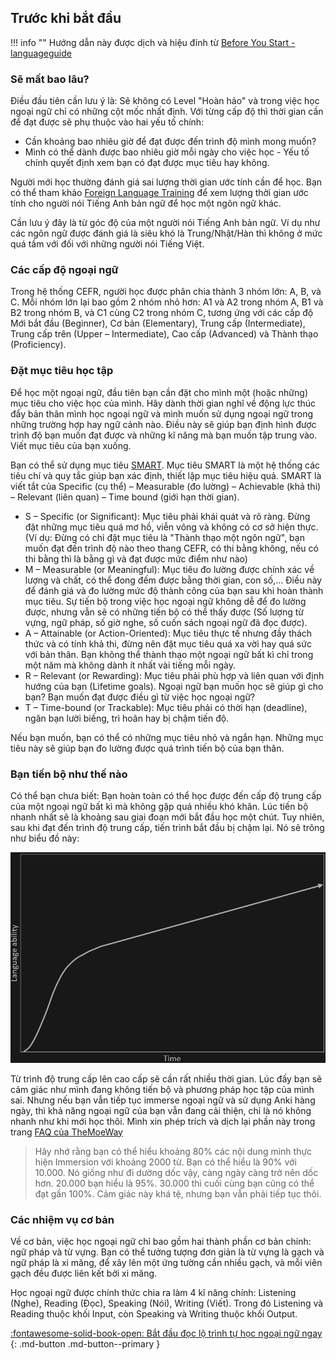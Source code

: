 ## Trước khi bắt đầu
!!! info ""
    Hướng dẫn này được dịch và hiệu đính từ [Before You Start - languageguide](https://sajforbes.nz/languageguide/beforeyoustart/)

### Sẽ mất bao lâu?
Điều đầu tiên cần lưu ý là: Sẽ không có Level "Hoàn hảo" và trong việc học ngoại ngữ chỉ có những cột mốc nhất định. Với từng cấp độ thì thời gian cần để đạt được sẽ phụ thuộc vào hai yếu tố chính:

- Cần khoảng bao nhiêu giờ để đạt được đến trình độ mình mong muốn?
- Mình có thể dành được bao nhiêu giờ mỗi ngày cho việc học - Yếu tố chính quyết định xem bạn có đạt được mục tiêu hay không.

Người mới học thường đánh giá sai lượng thời gian ước tính cần để học. Bạn có thể tham khảo [Foreign Language Training](https://www.state.gov/foreign-language-training/) để xem lượng thời gian ước tính cho người nói Tiếng Anh bản ngữ để học một ngôn ngữ khác. 

Cần lưu ý đây là từ góc độ của một người nói Tiếng Anh bản ngữ. Ví dụ như các ngôn ngữ được đánh giá là siêu khó là Trung/Nhật/Hàn thì không ở mức quá tầm với đối với những người nói Tiếng Việt.  

### Các cấp độ ngoại ngữ
Trong hệ thống CEFR, người học được phân chia thành 3 nhóm lớn: A, B, và C. Mỗi nhóm lớn lại bao gồm 2 nhóm nhỏ hơn: A1 và A2 trong nhóm A, B1 và B2 trong nhóm B, và C1 cùng C2 trong nhóm C, tương ứng với các cấp độ Mới bắt đầu (Beginner), Cơ bản (Elementary), Trung cấp (Intermediate), Trung cấp trên (Upper – Intermediate), Cao cấp (Advanced) và Thành thạo (Proficiency).

### Đặt mục tiêu học tập
Để học một ngoại ngữ, đầu tiên bạn cần đặt cho mình một (hoặc những) mục tiêu cho việc học của mình. Hãy dành thời gian nghĩ về động lực thúc đẩy bản thân mình học ngoại ngữ và mình muốn sử dụng ngoại ngữ trong những trường hợp hay ngữ cảnh nào. Điều này sẽ giúp bạn định hình được trình độ bạn muốn đạt được và những kĩ năng mà bạn muốn tập trung vào. Viết mục tiêu của bạn xuống.

Bạn có thể sử dụng mục tiêu [SMART](https://blog.okrs.vn/nguyen-tac-smart/muc-tieu-smart.html). Mục tiêu SMART là một hệ thống các tiêu chí và quy tắc giúp bạn xác định, thiết lập mục tiêu hiệu quả. SMART là viết tắt của Specific (cụ thể) – Measurable (đo lường) – Achievable (khả thi) – Relevant (liên quan) – Time bound (giới hạn thời gian).

- S – Specific (or Significant): Mục tiêu phải khái quát và rõ ràng. Đừng đặt những mục tiêu quá mơ hồ, viễn vông và không có cơ sở hiện thực. (Ví dụ: Đừng có chỉ đặt mục tiêu là "Thành thạo một ngôn ngữ", bạn muốn đạt đến trình độ nào theo thang CEFR, có thi bằng không, nếu có thi bằng thì là bằng gì và đạt được mức điểm như nào)
- M – Measurable (or Meaningful): Mục tiêu đo lường được chính xác về lượng và chất, có thể đong đếm được bằng thời gian, con số,... Điều này để đánh giá và đo lường mức độ thành công của bạn sau khi hoàn thành mục tiêu. Sự tiến bộ trong việc học ngoại ngữ không dễ để đo lường được, nhưng vẫn sẽ có những tiến bộ có thể thấy được (Số lượng từ vựng, ngữ pháp, số giờ nghe, số cuốn sách ngoại ngữ đã đọc được).
- A – Attainable (or Action-Oriented): Mục tiêu thực tế nhưng đầy thách thức và có tính khả thi, đừng nên đặt mục tiêu quá xa vời hay quá sức với bản thân. Bạn không thể thành thạo một ngoại ngữ bất kì chỉ trong một năm mà không dành ít nhất vài tiếng mỗi ngày.
- R – Relevant (or Rewarding): Mục tiêu phải phù hợp và liên quan với định hướng của bạn (Lifetime goals). Ngoại ngữ bạn muốn học sẽ giúp gì cho bạn? Bạn muốn đạt được điều gì từ việc học ngoại ngữ?
- T – Time-bound (or Trackable): Mục tiêu phải có thời hạn (deadline), ngăn bạn lười biếng, trì hoãn hay bị chậm tiến độ.
 
Nếu bạn muốn, bạn có thể có những mục tiêu nhỏ và ngắn hạn. Những mục tiêu này sẽ giúp bạn đo lường được quá trình tiến bộ của bạn thân.

### Bạn tiến bộ như thế nào

Có thể bạn chưa biết: Bạn hoàn toàn có thể học được đến cấp độ trung cấp của một ngoại ngữ bất kì mà không gặp quá nhiều khó khăn. Lúc tiến bộ nhanh nhất sẽ là khoảng sau giai đoạn mới bắt đầu học một chút. Tuy nhiên, sau khi đạt đến trình độ trung cấp, tiến trình bắt đầu bị chậm lại. Nó sẽ trông như biểu đồ này:

![](img/language_guide/cai-thien-ngoai-ngu.png)

Từ trình độ trung cấp lên cao cấp sẽ cần rất nhiều thời gian. Lúc đấy bạn sẽ cảm giác như mình đang không tiến bộ và phương pháp học tập của mình sai. Nhưng nếu bạn vẫn tiếp tục immerse ngoại ngữ và sử dụng Anki hàng ngày, thì khả năng ngoại ngữ của bạn vẫn đang cải thiện, chỉ là nó không nhanh như khi mới học thôi. Mình xin phép trích và dịch lại phần này trong trang [FAQ của TheMoeWay](https://learnjapanese.moe/faq/#the-intermediate-blues)

> Hãy nhớ rằng bạn có thể hiểu khoảng 80% các nội dung mình thực hiện Immersion với khoảng 2000 từ. Bạn có thể hiểu là 90% với 10.000. Nó giống như đi dường dốc vậy, càng ngày càng trở nên dốc hơn. 20.000 bạn hiểu là 95%. 30.000 thì cuối cùng bạn cũng có thể đạt gần 100%. Cảm giác này khá tệ, nhưng bạn vẫn phải tiếp tục thôi.

### Các nhiệm vụ cơ bản
Về cơ bản, việc học ngoại ngữ chỉ bao gồm hai thành phần cơ bản chính: ngữ pháp và từ vựng. Bạn có thể tưởng tượng đơn giản là từ vựng là gạch và ngữ pháp là xi măng, để xây lên một ứng tường cần nhiều gạch, và mỗi viên gạch đều được liên kết bởi xi măng.

Học ngoại ngữ được chính thức chia ra làm 4 kĩ năng chính: Listening (Nghe), Reading (Đọc), Speaking (Nói), Writing (Viết). Trong đó Listening và Reading thuộc khối Input, còn Speaking và Writing thuộc khối Output.

[:fontawesome-solid-book-open: Bắt đầu đọc lộ trình tự học ngoại ngữ ngay ](guide.md){: .md-button .md-button--primary }  

